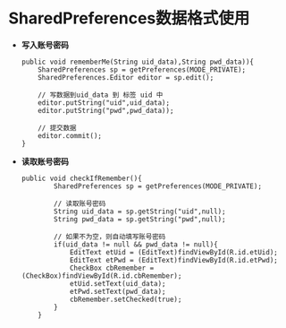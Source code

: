 # SharedPreferences数据格式使用

- **写入账号密码**

      public void rememberMe(String uid_data),String pwd_data)){
          SharedPreferences sp = getPreferences(MODE_PRIVATE);
          SharedPreferences.Editor editor = sp.edit();

          // 写数据到uid_data 到 标签 uid 中
          editor.putString("uid",uid_data);
          editor.putString("pwd",pwd_data));

          // 提交数据
          editor.commit();
      }

- **读取账号密码**

      public void checkIfRemember(){
              SharedPreferences sp = getPreferences(MODE_PRIVATE);

              // 读取账号密码
              String uid_data = sp.getString("uid",null);
              String pwd_data = sp.getString("pwd",null);

              // 如果不为空，则自动填写账号密码
              if(uid_data != null && pwd_data != null){
                  EditText etUid = (EditText)findViewById(R.id.etUid);
                  EditText etPwd = (EditText)findViewById(R.id.etPwd);
                  CheckBox cbRemember = (CheckBox)findViewById(R.id.cbRemember);
                  etUid.setText(uid_data);
                  etPwd.setText(pwd_data);
                  cbRemember.setChecked(true);
              }
          }
